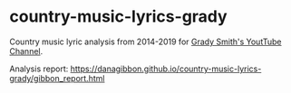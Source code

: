 # country-music-lyrics-grady

Country music lyric analysis from 2014-2019 for [Grady Smith's YoutTube Channel](https://www.youtube.com/user/goGradygo). 

Analysis report: https://danagibbon.github.io/country-music-lyrics-grady/gibbon_report.html